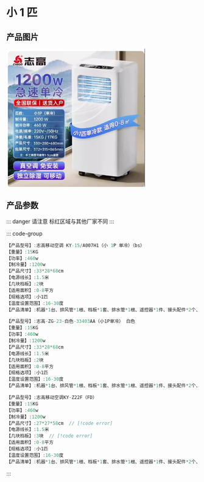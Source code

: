 # 小 1 匹

## 产品图片

<img src="./img/小1匹单冷.jpg" />

## 产品参数

::: danger 请注意
标红区域与其他厂家不同
:::

::: code-group

```c# [宝士] {1}
【产品型号】:志高移动空调 KY-15/A007H1（小 1P 单冷）（bs）
【重量】:15KG
【功率】:460w
【制冷量】:1200w
【产品尺寸】:33*28*68cm
【电源线长】:1.5米
【几块档板】:2块
【适用面积】:0-8平方
【规格选项】:小1匹
【温度设置范围】:16-30度
【产品清单】:机器*1台、排风管*1根、档板*1套、排水管*1根、遥控器*1件、接头配件*2个、说明书*1
```

```c# [万爱]{1}
【产品型号】:志高-ZG-23-白色-33403AA（小1P单冷） 白色
【重量】:15KG
【功率】:460w
【制冷量】:1200w
【产品尺寸】:33*28*68cm
【电源线长】:1.5米
【几块档板】:2块
【适用面积】:0-8平方
【规格选项】:小1匹
【温度设置范围】:16-30度
【产品清单】:机器*1台、排风管*1根、档板*1套、排水管*1根、遥控器*1件、接头配件*2个、说明书*1
```

```c# [富达]{1}
【产品型号】:志高移动空调KY-Z22F（FD）
【重量】:15KG
【功率】:460w
【制冷量】:1200w
【产品尺寸】:27*27*58cm  // [!code error]
【电源线长】:1.5米
【几块档板】:3块  // [!code error]
【适用面积】:0-8平方
【规格选项】:小1匹
【温度设置范围】:16-30度
【产品清单】:机器*1台、排风管*1根、档板*1套、排水管*1根、遥控器*1件、接头配件*2个、说明书*1
```

:::
